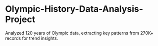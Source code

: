 # Olympic-History-Data-Analysis-Project
Analyzed 120 years of Olympic data, extracting key patterns from 270K+ records for trend insights.
